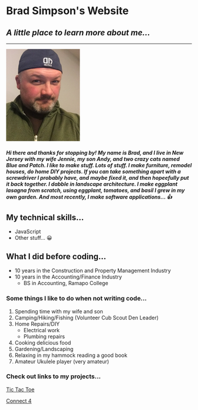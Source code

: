 # Brad Simpson's Website

## *A little place to learn more about me...*

___

<img src="./headshot.png" width="200px" height= "250px">

##### Hi there and thanks for stopping by!  My name is Brad, and I live in New Jersey with my wife Jennie, my son Andy, and two crazy cats named Blue and Patch.  I like to make stuff.  Lots of stuff.  I make furniture, remodel houses, do home DIY projects.  If you can take something apart with a screwdriver I probably have, and maybe fixed it, and then hopeefully put it back together.  I dabble in landscape architecture.  I make eggplant lasagna from scratch, using eggplant, tomatoes, and basil I grew in my own garden.  And most recently, I make software applications... :thumbsup:   


## My technical skills...
* JavaScript
* Other stuff... :grinning:

## What I did before coding...
* 10 years in the Construction and Property Management Industry
* 10 years in the Accounting/Finance Industry
    * BS in Accounting, Ramapo College



### Some things I like to do when not writing code...
1. Spending time with my wife and son
2. Camping/Hiking/Fishing (Volunteer Cub Scout Den Leader)
3. Home Repairs/DIY
    * Electrical work
    * Plumbing repairs
4. Cooking delicious food 
5. Gardening/Landscaping
6. Relaxing in my hammock reading a good book
7. Amateur Ukulele player (very amateur)

### Check out links to my projects...
[Tic Tac Toe](https://bradsimpson213.github.io/Tic-Tac-Toe/)

[Connect 4](https://bradsimpson213.github.io/connect-four/)


